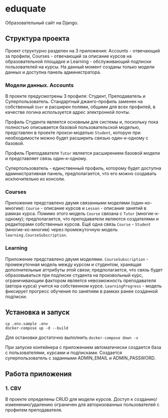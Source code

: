 # eduquate

Образовательный сайт на Django.


## Структура проекта

Проект структурно разделен на 3 приложения: Accounts - отвечающий за профили, 
Courses - отвечающий за описание курсов на образовательной площадке и 
Learning - обслуживающий подписки пользователей на курсы. На данный момент
созданы только модели данных и доступна панель администратора.

### Модели данных. Accounts

В проекте предусмотрены 3 профиля: Студент, Преподаватель и Суперпользователь. 
Стандартный джанго-профиль заменен на собственный `User` и расширен
полями, общими для всех профилей, в качестве логина используется адрес электронной
почты. 

Профиль Студента является основным для системы и, поскольку пока полностью описывается
базовой пользовательской моделью, представлен в проекте прокси-моделью `Student`, которую 
при необходимости можно будет расширить связью один-к-одному с базовой.

Профиль Преподавателя `Tutor` является расширением базовой модели и представляет 
связь один-к-одному.

Суперпользователь - единственный профиль, которому будет доступна административная панель,
предполагается, что его можно создавать исключительно из консоли.

### Courses

Приложение представлено двумя связанными моделями (один-ко-многим): `Course` - 
описание курсов и `Lesson` - описание занятий в рамках курса. Помимо этого модель `Course`
связана с `Tutor` (многие-к-одному); предполагается, что преподаватели являются 
создателями и редакторами собственных курсов. Ещё одна связь `Course` - `Student` 
(многие-ко-многим) через промежуточную модель `learning.CourseSubscription`.

### Learning

Приложение представлено двумя моделями. `CourseSubscription` - промежуточная модель 
между курсом и студентом, хранящая дополнительные аттрибуты этой связи; предполагается,
что связь будет образовываться при подписке студента на произвольный курс, ограничивающим
фактором является невозможность преподавателя (автора курса) учится на собственном курсе.
`LearningProgress` - модель фиксирует прогресс обучения по занятиям в рамках ранее
созданной подписки.


## Установка и запуск

```shell
cp .env.sample .env
docker-compose up -d --build
```

Для остановки достаточно выполнить ```docker-compose down -v```

При запуске контейнера с приложением автоматически создается база с пользователями,
курсами и подписками. Создается суперпользователь с заданными ADMIN_EMAIL и 
ADMIN_PASSWORD.


## Работа приложения

### 1. CBV

В проекте определены CRUD для модели курсов. Доступ к созданию/изменению/удалению 
ограничен для авторизованных пользователей с профилем преподавателя.
